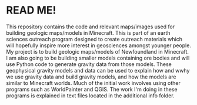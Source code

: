# READ ME!
This repository contains the code and relevant maps/images used for building geologic maps/models in Minecraft.
This is part of an earth sciences outreach program designed to create outreach materials which will hopefully inspire more interest in geosciences amongst younger people.
My project is to build geologic maps/models of Newfoundland in Minecraft.
I am also going to be building smaller models containing ore bodies  and will use Python code to generate gravity data from those models.
These geophysical gravity models and data can be used to explain how and wwhy we use gravity data and build gravity models, and how the models are similar to Minecraft worlds.
Much of the initial work involves using other programs such as WorldPainter and QGIS. The work I'm doing in these programs is explained in text files located in the additional info folder.

